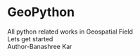 # GeoPython
All python related works in Geospatial Field<br>
Lets get started<br>
Author-Banashree Kar
